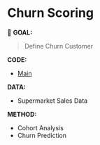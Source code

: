 # Churn Scoring
:round_pushpin: **GOAL:**
> Define Churn Customer

**CODE:** 
- [Main](./main.ipynb)

**DATA:**  
- Supermarket Sales Data

**METHOD:**
- Cohort Analysis
- Churn Prediction
